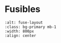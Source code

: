 # Fusibles

```{image} ./images/fuse-layout.png
:alt: fuse-layout
:class: bg-primary mb-1
:width: 800px
:align: center
```
